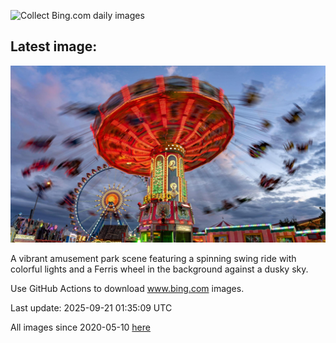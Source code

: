 ![Collect Bing.com daily images](https://github.com/counter2015/bing-daily-images/workflows/Collect%20Bing.com%20daily%20images/badge.svg)
## Latest image:
![](images/OktoberfestSwing.jpg)

A vibrant amusement park scene featuring a spinning swing ride with colorful lights and a Ferris wheel in the background against a dusky sky.

Use GitHub Actions to download www.bing.com images.

Last update: 2025-09-21 01:35:09 UTC

All images since 2020-05-10 [here](https://github.com/counter2015/bing-daily-images/tree/master/images)
